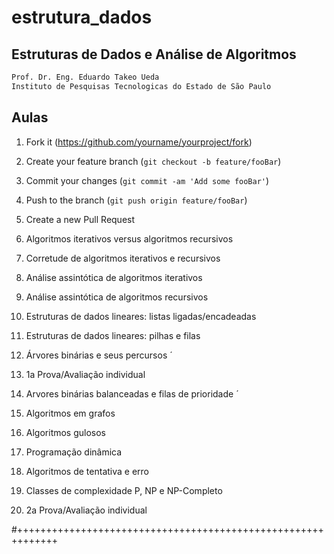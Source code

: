 # estrutura_dados

## Estruturas de Dados e Análise de Algoritmos

```sh
Prof. Dr. Eng. Eduardo Takeo Ueda
Instituto de Pesquisas Tecnologicas do Estado de São Paulo
```
## Aulas

1. Fork it (<https://github.com/yourname/yourproject/fork>)
2. Create your feature branch (`git checkout -b feature/fooBar`)
3. Commit your changes (`git commit -am 'Add some fooBar'`)
4. Push to the branch (`git push origin feature/fooBar`)
5. Create a new Pull Request


1. Algoritmos iterativos versus algoritmos recursivos
2. Corretude de algoritmos iterativos e recursivos
3. Análise assintótica de algoritmos iterativos
4. Análise assintótica de algoritmos recursivos
5. Estruturas de dados lineares: listas ligadas/encadeadas
6. Estruturas de dados lineares: pilhas e filas
7. Árvores binárias e seus percursos ´
8. 1a Prova/Avaliação individual
9. Arvores binárias balanceadas e filas de prioridade ´
10. Algoritmos em grafos
11. Algoritmos gulosos
12. Programação dinâmica
13. Algoritmos de tentativa e erro
14. Classes de complexidade P, NP e NP-Completo
15. 2a Prova/Avaliação individual

#+++++++++++++++++++++++++++++++++++++++++++++++++++++++++++++

